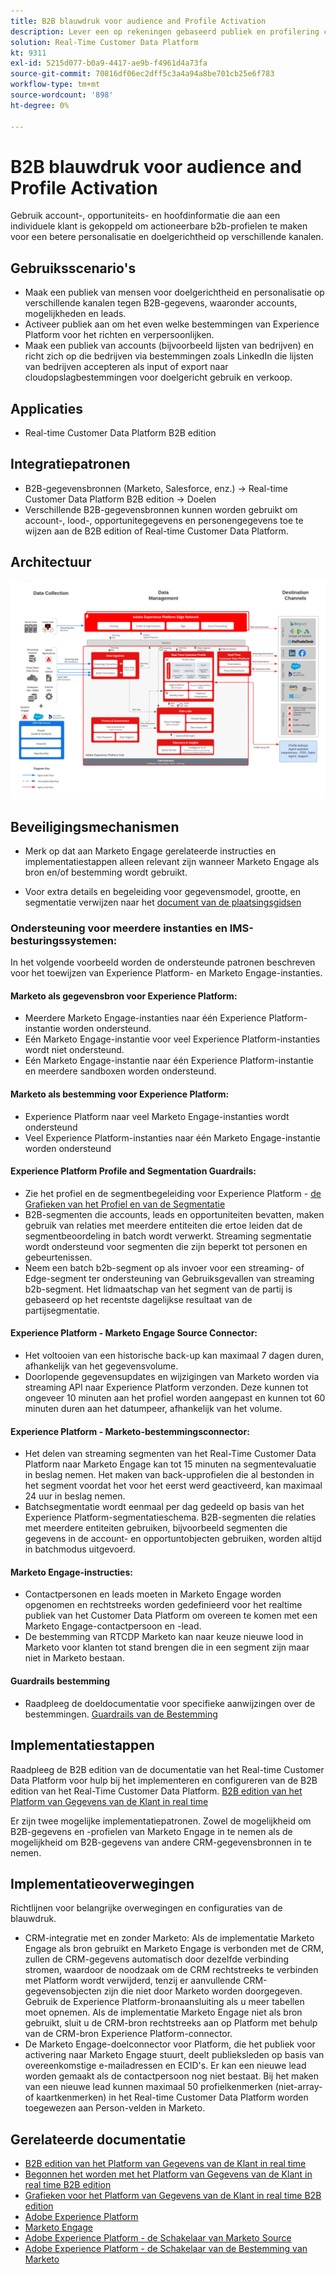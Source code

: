 ```yaml
---
title: B2B blauwdruk voor audience and Profile Activation
description: Lever een op rekeningen gebaseerd publiek en profilering centric klantenervaringen met de ​ van het Platform van Gegevens van de Klant in real time.
solution: Real-Time Customer Data Platform
kt: 9311
exl-id: 5215d077-b0a9-4417-ae9b-f4961d4a73fa
source-git-commit: 70816df06ec2dff5c3a4a94a8be701cb25e6f783
workflow-type: tm+mt
source-wordcount: '898'
ht-degree: 0%

---
```


# B2B blauwdruk voor audience and Profile Activation

Gebruik account-, opportuniteits- en hoofdinformatie die aan een individuele klant is gekoppeld om actioneerbare b2b-profielen te maken voor een betere personalisatie en doelgerichtheid op verschillende kanalen.

## Gebruiksscenario&#39;s

* Maak een publiek van mensen voor doelgerichtheid en personalisatie op verschillende kanalen tegen B2B-gegevens, waaronder accounts, mogelijkheden en leads.
* Activeer publiek aan om het even welke bestemmingen van Experience Platform voor het richten en verpersoonlijken.
* Maak een publiek van accounts (bijvoorbeeld lijsten van bedrijven) en richt zich op die bedrijven via bestemmingen zoals LinkedIn die lijsten van bedrijven accepteren als input of export naar cloudopslagbestemmingen voor doelgericht gebruik en verkoop.

## Applicaties

* Real-time Customer Data Platform B2B edition

## Integratiepatronen

* B2B-gegevensbronnen (Marketo, Salesforce, enz.) -> Real-time Customer Data Platform B2B edition -> Doelen
* Verschillende B2B-gegevensbronnen kunnen worden gebruikt om account-, lood-, opportunitegegevens en personengegevens toe te wijzen aan de B2B edition of Real-time Customer Data Platform.

## Architectuur

![ architectuur van de Verwijzing voor de Vervaging van de Activering B2B ](assets/b2b-activation.png)

## Beveiligingsmechanismen

* Merk op dat aan Marketo Engage gerelateerde instructies en implementatiestappen alleen relevant zijn wanneer Marketo Engage als bron en/of bestemming wordt gebruikt.

* Voor extra details en begeleiding voor gegevensmodel, grootte, en segmentatie verwijzen naar het [ document van de plaatsingsgidsen ](../experience-platform/deployment/guardrails.md)


### Ondersteuning voor meerdere instanties en IMS-besturingssystemen:

In het volgende voorbeeld worden de ondersteunde patronen beschreven voor het toewijzen van Experience Platform- en Marketo Engage-instanties.

#### Marketo als gegevensbron voor Experience Platform:

* Meerdere Marketo Engage-instanties naar één Experience Platform-instantie worden ondersteund.
* Eén Marketo Engage-instantie voor veel Experience Platform-instanties wordt niet ondersteund.
* Eén Marketo Engage-instantie naar één Experience Platform-instantie en meerdere sandboxen worden ondersteund.

#### Marketo als bestemming voor Experience Platform:

* Experience Platform naar veel Marketo Engage-instanties wordt ondersteund
* Veel Experience Platform-instanties naar één Marketo Engage-instantie worden ondersteund

#### Experience Platform Profile and Segmentation Guardrails:

* Zie het profiel en de segmentbegeleiding voor Experience Platform - [ de Grafieken van het Profiel en van de Segmentatie ](https://experienceleague.adobe.com/docs/experience-platform/profile/guardrails.html?lang=nl-NL)
* B2B-segmenten die accounts, leads en opportuniteiten bevatten, maken gebruik van relaties met meerdere entiteiten die ertoe leiden dat de segmentbeoordeling in batch wordt verwerkt. Streaming segmentatie wordt ondersteund voor segmenten die zijn beperkt tot personen en gebeurtenissen.
* Neem een batch b2b-segment op als invoer voor een streaming- of Edge-segment ter ondersteuning van Gebruiksgevallen van streaming b2b-segment. Het lidmaatschap van het segment van de partij is gebaseerd op het recentste dagelijkse resultaat van de partijsegmentatie.

#### Experience Platform - Marketo Engage Source Connector:

* Het voltooien van een historische back-up kan maximaal 7 dagen duren, afhankelijk van het gegevensvolume.
* Doorlopende gegevensupdates en wijzigingen van Marketo worden via streaming API naar Experience Platform verzonden. Deze kunnen tot ongeveer 10 minuten aan het profiel worden aangepast en kunnen tot 60 minuten duren aan het datumpeer, afhankelijk van het volume.

#### Experience Platform - Marketo-bestemmingsconnector:

* Het delen van streaming segmenten van het Real-Time Customer Data Platform naar Marketo Engage kan tot 15 minuten na segmentevaluatie in beslag nemen. Het maken van back-upprofielen die al bestonden in het segment voordat het voor het eerst werd geactiveerd, kan maximaal 24 uur in beslag nemen.
* Batchsegmentatie wordt eenmaal per dag gedeeld op basis van het Experience Platform-segmentatieschema. B2B-segmenten die relaties met meerdere entiteiten gebruiken, bijvoorbeeld segmenten die gegevens in de account- en opportuntobjecten gebruiken, worden altijd in batchmodus uitgevoerd.

#### Marketo Engage-instructies:

* Contactpersonen en leads moeten in Marketo Engage worden opgenomen en rechtstreeks worden gedefinieerd voor het realtime publiek van het Customer Data Platform om overeen te komen met een Marketo Engage-contactpersoon en -lead.
* De bestemming van RTCDP Marketo kan naar keuze nieuwe lood in Marketo voor klanten tot stand brengen die in een segment zijn maar niet in Marketo bestaan.

#### Guardrails bestemming

* Raadpleeg de doeldocumentatie voor specifieke aanwijzingen over de bestemmingen. [ Guardrails van de Bestemming ](https://experienceleague.adobe.com/docs/experience-platform/destinations/guardrails.html?lang=nl-NL)


## Implementatiestappen

Raadpleeg de B2B edition van de documentatie van het Real-time Customer Data Platform voor hulp bij het implementeren en configureren van de B2B edition van het Real-Time Customer Data Platform. [ B2B edition van het Platform van Gegevens van de Klant in real time ](https://experienceleague.adobe.com/docs/experience-platform/rtcdp/b2b-overview.html?lang=nl-NL)

Er zijn twee mogelijke implementatiepatronen. Zowel de mogelijkheid om B2B-gegevens en -profielen van Marketo Engage in te nemen als de mogelijkheid om B2B-gegevens van andere CRM-gegevensbronnen in te nemen.

## Implementatieoverwegingen

Richtlijnen voor belangrijke overwegingen en configuraties van de blauwdruk.

* CRM-integratie met en zonder Marketo:
Als de implementatie Marketo Engage als bron gebruikt en Marketo Engage is verbonden met de CRM, zullen de CRM-gegevens automatisch door dezelfde verbinding stromen, waardoor de noodzaak om de CRM rechtstreeks te verbinden met Platform wordt verwijderd, tenzij er aanvullende CRM-gegevensobjecten zijn die niet door Marketo worden doorgegeven. Gebruik de Experience Platform-bronaansluiting als u meer tabellen moet opnemen. Als de implementatie Marketo Engage niet als bron gebruikt, sluit u de CRM-bron rechtstreeks aan op Platform met behulp van de CRM-bron Experience Platform-connector.
* De Marketo Engage-doelconnector voor Platform, die het publiek voor activering naar Marketo Engage stuurt, deelt publieksleden op basis van overeenkomstige e-mailadressen en ECID&#39;s. Er kan een nieuwe lead worden gemaakt als de contactpersoon nog niet bestaat. Bij het maken van een nieuwe lead kunnen maximaal 50 profielkenmerken (niet-array- of kaartkenmerken) in het Real-time Customer Data Platform worden toegewezen aan Person-velden in Marketo.

## Gerelateerde documentatie

* [ B2B edition van het Platform van Gegevens van de Klant in real time ](https://experienceleague.adobe.com/docs/experience-platform/rtcdp/b2b-overview.html?lang=nl-NL)
* [ Begonnen het worden met het Platform van Gegevens van de Klant in real time B2B edition ](https://experienceleague.adobe.com/nl/docs/experience-platform/rtcdp/intro/rtcdpb2b-intro/b2b-tutorial)
* [ Grafieken voor het Platform van Gegevens van de Klant in real time B2B edition ](https://experienceleague.adobe.com/nl/docs/experience-platform/rtcdp/intro/rtcdpb2b-intro/b2b-guardrails)
* [ Adobe Experience Platform ](https://experienceleague.adobe.com/docs/experience-platform.html?lang=nl-NL)
* [ Marketo Engage ](https://experienceleague.adobe.com/docs/marketo/using/home.html?lang=nl-NL)
* [ Adobe Experience Platform - de Schakelaar van Marketo Source ](https://experienceleague.adobe.com/docs/experience-platform/sources/connectors/adobe-applications/marketo/marketo.html?lang=nl-NL)
* [ Adobe Experience Platform - de Schakelaar van de Bestemming van Marketo ](https://experienceleague.adobe.com/docs/marketo/using/product-docs/core-marketo-concepts/smart-lists-and-static-lists/static-lists/push-an-adobe-experience-cloud-segment-to-a-marketo-static-list.html?lang=nl-NL)
